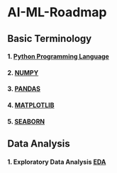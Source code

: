 # AI-ML-Roadmap

## Basic Terminology
#### 1. [Python Programming Language](https://youtube.com/playlist?list=PLGjplNEQ1it8-0CmoljS5yeV-GlKSUEt0&feature=shared)
#### 2. [NUMPY](https://www.youtube.com/live/XF6DCrNTzug?feature=shared)
#### 3. [PANDAS](https://youtu.be/RhEjmHeDNoA?feature=shared)
#### 4. [MATPLOTLIB](https://youtube.com/playlist?list=PLeo1K3hjS3uu4Lr8_kro2AqaO6CFYgKOl&feature=shared)
#### 5. [SEABORN](https://www.youtube.com/live/DWVLRhnuGqI?feature=shared)

## Data Analysis
#### 1. Exploratory Data Analysis [EDA]()
